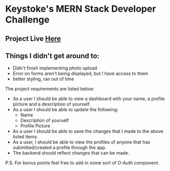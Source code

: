 # Keystoke's MERN Stack Developer Challenge

## Project Live [Here](http://keystokes-ely.herokuapp.com/)

## Things I didn't get around to:

* Didn't finish implementing photo upload
* Error on forms aren't being displayed, but I have access to them
* better styling, ran out of time

The project requirements are listed below:

* As a user I should be able to view a dashboard with your name, a profile picture and a description of yourself.
* As a user I should be able to update the following:
  * Name
  * Description of yourself
  * Profile Picture
* As a user I should be able to save the changes that I made to the above listed items.
* As a user, I should be able to view the profiles of anyone that has submitted/created a profile through the app.
* The backend should reflect changes that can be made.

P.S. For bonus points feel free to add in some sort of O-Auth component.
